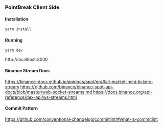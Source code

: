 ### PointBreak Client Side

#### Installation

`yarn install`

#### Running

`yarn dev`

http://localhost:3000

#### Binance Stream Docs

https://binance-docs.github.io/apidocs/spot/en/#all-market-mini-tickers-stream
https://github.com/binance/binance-spot-api-docs/blob/master/web-socket-streams.md
https://docs.binance.org/api-reference/dex-api/ws-streams.html

#### Commit Pattern

https://github.com/conventional-changelog/commitlint/#what-is-commitlint
